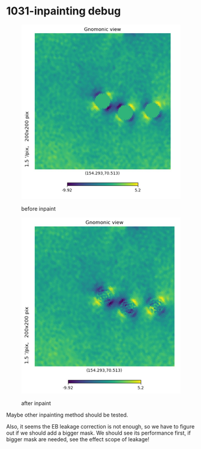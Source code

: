 # 1031-inpainting debug

<figure><img src="../../.gitbook/assets/before_inpaint.jpg" alt=""><figcaption><p>before inpaint</p></figcaption></figure>

<figure><img src="../../.gitbook/assets/after_inpaint.jpg" alt=""><figcaption><p>after inpaint</p></figcaption></figure>

Maybe other inpainting method should be tested.

Also, it seems the EB leakage correction is not enough, so we have to figure out if we should add a bigger mask. We should see its performance first, if bigger mask are needed, see the effect scope of leakage!
